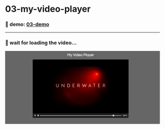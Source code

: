 # 03-my-video-player

### :eyes: demo: [03-demo](http://47.98.249.108:3001/03-my-video-player/index.html)

---

### :poop: wait for loading the video...

![video](./screen-shots/video.png)

